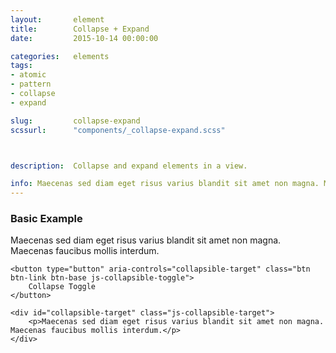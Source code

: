 ```yaml
---
layout:       element
title:        Collapse + Expand
date:         2015-10-14 00:00:00

categories:   elements
tags:
- atomic
- pattern
- collapse
- expand

slug:         collapse-expand
scssurl:      "components/_collapse-expand.scss"



description:  Collapse and expand elements in a view.

info: Maecenas sed diam eget risus varius blandit sit amet non magna. Maecenas faucibus mollis interdum. Praesent commodo cursus magna, vel scelerisque nisl consectetur et. Donec id elit non mi porta gravida at eget metus.
---
```


<h3 class="hd-6 example-set-hd">Basic Example</h3>

<div class="example-set-description copy copy-meta">
    <p>Maecenas sed diam eget risus varius blandit sit amet non magna. Maecenas faucibus mollis interdum.</p>
</div>

<div id="collapsible-example" data-collapse-text="Expand Toggle" data-expand-text="Collapse Toggle">

    <button type="button" aria-controls="collapsible-target" class="btn btn-link btn-base js-collapsible-toggle">
        Collapse Toggle
    </button>

    <div id="collapsible-target" class="js-collapsible-target">
        <p>Maecenas sed diam eget risus varius blandit sit amet non magna. Maecenas faucibus mollis interdum.</p>
    </div>

</div>
